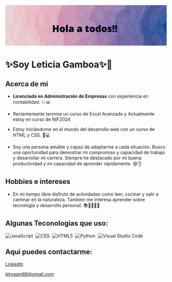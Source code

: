 
![Demo](imagenes/Holaatodos.png)

# ✨Soy Leticia Gamboa✨👋

## Acerca de mi
* **Licenciada en Administración de Empresas** con experiencia en contabilidad. 📉📊

* Recientemente termine un curso de Excel Avanzado y Actualmente estoy en curso de NIF2024

* Estoy iniciándome en el mundo del desarrollo web con un curso de HTML y CSS. 🌱💻

* Soy una persona amable y capaz de adaptarme a cada situación. Busco una oportunidad para demostrar mi compromiso y capacidad de trabajo y desarrollar mi carrera. Siempre he destacado por mi buena productividad y mi capacidad de aprender rápidamente. 😄👌

## Hobbies e intereses

* En mi tiempo libre disfruto de actividades como leer, cocinar y salir a caminar en la naturaleza. También me interesa aprender sobre tecnología y desarrollo personal. 📚🍴🌳🌸🚶 

## Algunas Teconologias que uso:

![JavaScript](https://img.shields.io/badge/-JavaScript-0D1117?style=for-the-badge&logo=javascript&labelColor=0D1117&textColor=0D1117)&nbsp;
![CSS](https://img.shields.io/badge/-CSS-0D1117?style=for-the-badge&logo=CSS3&logoColor=1572B6&labelColor=0D1117)&nbsp;
![HTML5](https://img.shields.io/badge/-HTML-0D1117?style=for-the-badge&logo=HTML5&logoColor=ff5722&labelColor=0D1117)&nbsp;
![Python](https://img.shields.io/badge/-python-0D1117?style=for-the-badge&logo=python&logoColor=347ab4&labelColor=0D1117)&nbsp;
![Visual Studio Code](https://img.shields.io/badge/VSCode-0078D4?style=for-the-badge&logo=visual%20studio%20code&logoColor=white)&nbsp;

## Aqui puedes contactarme: 

[LinkedIn](www.linkedin.com/in/leticia-gamboa-mendoza-69a9b9227/)

letygam88@gmail.com



<!--
**LetyGam/LetyGam** is a ✨ _special_ ✨ repository because its `README.md` (this file) appears on your GitHub profile.

Here are some ideas to get you started:

- 🔭 I’m currently working on ...
- 🌱 I’m currently learning ...
- 👯 I’m looking to collaborate on ...
- 🤔 I’m looking for help with ...
- 💬 Ask me about ...
- 📫 How to reach me: ...
- 😄 Pronouns: ...
- ⚡ Fun fact: ...
-->
